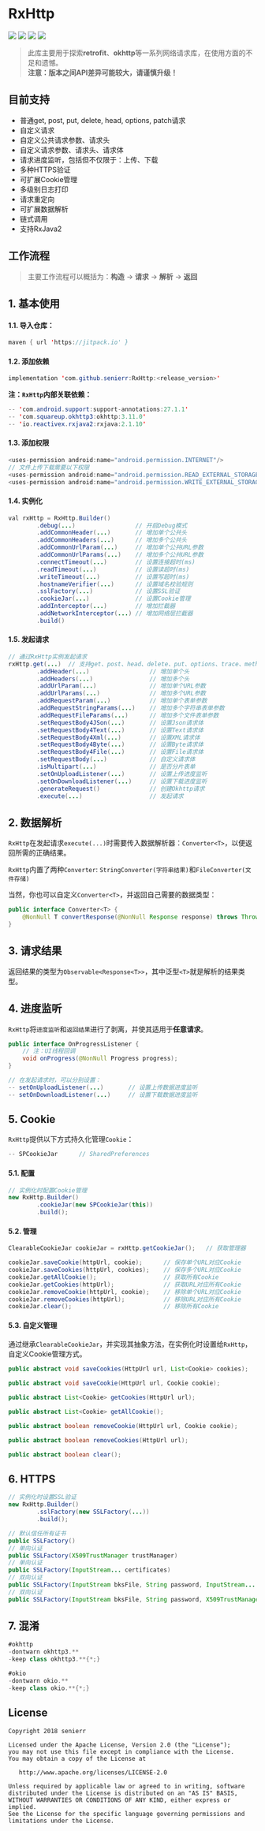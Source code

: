 # RxHttp

[![](https://jitpack.io/v/senierr/RxHttp.svg)](https://jitpack.io/#senierr/RxHttp)
[![](https://img.shields.io/travis/rust-lang/rust.svg)](https://github.com/senierr/RxHttp)
[![](https://img.shields.io/badge/dependencies-okhttp-green.svg)](https://github.com/square/okhttp)
[![](https://img.shields.io/badge/dependencies-okio-green.svg)](https://github.com/square/okio)

> 此库主要用于探索**retrofit**、**okhttp**等一系列网络请求库，在使用方面的不足和遗憾。  
> **注意：版本之间API差异可能较大，请谨慎升级！**

## 目前支持
* 普通get, post, put, delete, head, options, patch请求
* 自定义请求
* 自定义公共请求参数、请求头
* 自定义请求参数、请求头、请求体
* 请求进度监听，包括但不仅限于：上传、下载
* 多种HTTPS验证
* 可扩展Cookie管理
* 多级别日志打印
* 请求重定向
* 可扩展数据解析
* 链式调用
* 支持RxJava2

## 工作流程

> 主要工作流程可以概括为：**构造** -> **请求** -> **解析** -> **返回**

## 1. 基本使用

#### 1.1. 导入仓库：

```java
maven { url 'https://jitpack.io' }
```

#### 1.2. 添加依赖

```java
implementation 'com.github.senierr:RxHttp:<release_version>'
```

**注：`RxHttp`内部关联依赖：**

```java
-- 'com.android.support:support-annotations:27.1.1'
-- 'com.squareup.okhttp3:okhttp:3.11.0'
-- 'io.reactivex.rxjava2:rxjava:2.1.10'
```

#### 1.3. 添加权限

```java
<uses-permission android:name="android.permission.INTERNET"/>
// 文件上传下载需要以下权限
<uses-permission android:name="android.permission.READ_EXTERNAL_STORAGE" />
<uses-permission android:name="android.permission.WRITE_EXTERNAL_STORAGE" />
```

#### 1.4. 实例化

```java
val rxHttp = RxHttp.Builder()
        .debug(...)                 // 开启Debug模式
        .addCommonHeader(...)       // 增加单个公共头
        .addCommonHeaders(...)      // 增加多个公共头
        .addCommonUrlParam(...)     // 增加单个公共URL参数
        .addCommonUrlParams(...)    // 增加多个公共URL参数
        .connectTimeout(...)        // 设置连接超时(ms)
        .readTimeout(...)           // 设置读超时(ms)
        .writeTimeout(...)          // 设置写超时(ms)
        .hostnameVerifier(...)      // 设置域名校验规则
        .sslFactory(...)            // 设置SSL验证
        .cookieJar(...)             // 设置Cookie管理
        .addInterceptor(...)        // 增加拦截器
        .addNetworkInterceptor(...) // 增加网络层拦截器
        .build()
```

#### 1.5. 发起请求

```java
// 通过RxHttp实例发起请求
rxHttp.get(...)  // 支持get、post、head、delete、put、options、trace、method(自定义请求)
        .addHeader(...)                 // 增加单个头
        .addHeaders(...)                // 增加多个头
        .addUrlParam(...)               // 增加单个URL参数
        .addUrlParams(...)              // 增加多个URL参数
        .addRequestParam(...)           // 增加单个表单参数
        .addRequestStringParams(...)    // 增加多个字符串表单参数
        .addRequestFileParams(...)      // 增加多个文件表单参数
        .setRequestBody4JSon(...)       // 设置Json请求体
        .setRequestBody4Text(...)       // 设置Text请求体
        .setRequestBody4Xml(...)        // 设置XML请求体
        .setRequestBody4Byte(...)       // 设置Byte请求体
        .setRequestBody4File(...)       // 设置File请求体
        .setRequestBody(...)            // 自定义请求体
        .isMultipart(...)               // 是否分片表单
        .setOnUploadListener(...)       // 设置上传进度监听
        .setOnDownloadListener(...)     // 设置下载进度监听
        .generateRequest()              // 创建Okhttp请求
        .execute(...)                   // 发起请求
```

## 2. 数据解析

``RxHttp``在发起请求``execute(...)``时需要传入数据解析器：``Converter<T>``，以便返回所需的正确结果。

``RxHttp``内置了两种``Converter``: ``StringConverter(字符串结果)``和``FileConverter(文件存储)``

当然，你也可以自定义``Converter<T>``，并返回自己需要的数据类型：
```java
public interface Converter<T> {
    @NonNull T convertResponse(@NonNull Response response) throws Throwable;
}
```

## 3. 请求结果

返回结果的类型为``Observable<Response<T>>``，其中泛型``<T>``就是解析的结果类型。

## 4. 进度监听

``RxHttp``将``进度监听``和``返回结果``进行了剥离，并使其适用于**任意请求**。

```java
public interface OnProgressListener {
    // 注：UI线程回调
    void onProgress(@NonNull Progress progress);
}

// 在发起请求时，可以分别设置：
-- setOnUploadListener(...)       // 设置上传数据进度监听
-- setOnDownloadListener(...)     // 设置下载数据进度监听
```

## 5. Cookie

``RxHttp``提供以下方式持久化管理``Cookie``：
```java
-- SPCookieJar      // SharedPreferences
```
#### 5.1. 配置

```java
// 实例化时配置Cookie管理
new RxHttp.Builder()
        .cookieJar(new SPCookieJar(this))
        .build();
```

#### 5.2. 管理

```java
ClearableCookieJar cookieJar = rxHttp.getCookieJar();   // 获取管理器

cookieJar.saveCookie(httpUrl, cookie);      // 保存单个URL对应Cookie
cookieJar.saveCookies(httpUrl, cookies);    // 保存多个URL对应Cookie
cookieJar.getAllCookie();                   // 获取所有Cookie
cookieJar.getCookies(httpUrl);              // 获取URL对应所有Cookie
cookieJar.removeCookie(httpUrl, cookie);    // 移除单个URL对应Cookie
cookieJar.removeCookies(httpUrl);           // 移除URL对应所有Cookie
cookieJar.clear();                          // 移除所有Cookie
```

#### 5.3. 自定义管理

通过继承``ClearableCookieJar``，并实现其抽象方法，在实例化时设置给``RxHttp``，自定义Cookie管理方式。

```java
public abstract void saveCookies(HttpUrl url, List<Cookie> cookies);

public abstract void saveCookie(HttpUrl url, Cookie cookie);

public abstract List<Cookie> getCookies(HttpUrl url);

public abstract List<Cookie> getAllCookie();

public abstract boolean removeCookie(HttpUrl url, Cookie cookie);

public abstract boolean removeCookies(HttpUrl url);

public abstract boolean clear();
```

## 6. HTTPS

```java
// 实例化时设置SSL验证
new RxHttp.Builder()
        .sslFactory(new SSLFactory(...))
        .build();

// 默认信任所有证书
public SSLFactory()
// 单向认证
public SSLFactory(X509TrustManager trustManager)
// 单向认证
public SSLFactory(InputStream... certificates)
// 双向认证
public SSLFactory(InputStream bksFile, String password, InputStream... certificates)
// 双向认证
public SSLFactory(InputStream bksFile, String password, X509TrustManager trustManager)
```

## 7. 混淆

```java
#okhttp
-dontwarn okhttp3.**
-keep class okhttp3.**{*;}

#okio
-dontwarn okio.**
-keep class okio.**{*;}
```

## License

```
Copyright 2018 senierr

Licensed under the Apache License, Version 2.0 (the "License");
you may not use this file except in compliance with the License.
You may obtain a copy of the License at

   http://www.apache.org/licenses/LICENSE-2.0

Unless required by applicable law or agreed to in writing, software
distributed under the License is distributed on an "AS IS" BASIS,
WITHOUT WARRANTIES OR CONDITIONS OF ANY KIND, either express or implied.
See the License for the specific language governing permissions and
limitations under the License.
```